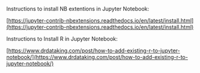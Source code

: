 
Instructions to install NB extentions in Jupyter Notebook:   

[https://jupyter-contrib-nbextensions.readthedocs.io/en/latest/install.html](https://jupyter-contrib-nbextensions.readthedocs.io/en/latest/install.html)   

Instructions to Install R in Jupyter Notebook:   

[https://www.drdataking.com/post/how-to-add-existing-r-to-jupyter-notebook/](https://www.drdataking.com/post/how-to-add-existing-r-to-jupyter-notebook/)
